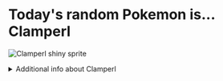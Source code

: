 # Today's random Pokemon is... Clamperl

![Clamperl shiny sprite](https://raw.githubusercontent.com/PokeAPI/sprites/master/sprites/pokemon/shiny/366.png)

<details>
<summary>Additional info about Clamperl</summary>

| srpite type | image |
|------|------|
| back_default | ![Clamperl back_default sprite](https://raw.githubusercontent.com/PokeAPI/sprites/master/sprites/pokemon/back/366.png) |
| back_shiny | ![Clamperl back_shiny sprite](https://raw.githubusercontent.com/PokeAPI/sprites/master/sprites/pokemon/back/shiny/366.png) |
| front_default | ![Clamperl front_default sprite](https://raw.githubusercontent.com/PokeAPI/sprites/master/sprites/pokemon/366.png) | </details>